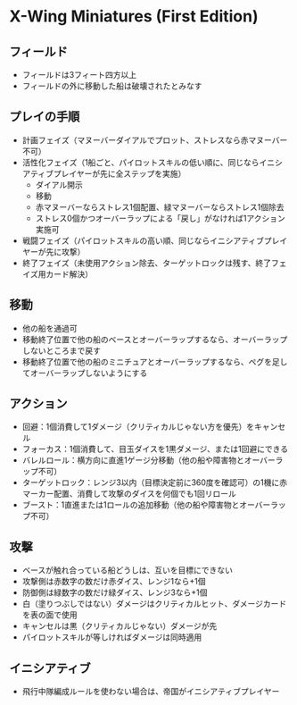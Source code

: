 # X-Wing Miniatures (First Edition)

## フィールド
- フィールドは3フィート四方以上
- フィールドの外に移動した船は破壊されたとみなす

## プレイの手順
- 計画フェイズ（マヌーバーダイアルでプロット、ストレスなら赤マヌーバー不可）
- 活性化フェイズ（1船ごと、パイロットスキルの低い順に、同じならイニシアティブプレイヤーが先に全ステップを実施）
  - ダイアル開示
  - 移動
  - 赤マヌーバーならストレス1個配置、緑マヌーバーならストレス1個除去
  - ストレス0個かつオーバーラップによる「戻し」がなければ1アクション実施可
- 戦闘フェイズ（パイロットスキルの高い順、同じならイニシアティブプレイヤーが先に攻撃）
- 終了フェイズ（未使用アクション除去、ターゲットロックは残す、終了フェイズ用カード解決）

## 移動
- 他の船を通過可
- 移動終了位置で他の船のベースとオーバーラップするなら、オーバーラップしないところまで戻す
- 移動終了位置で他の船のミニチュアとオーバーラップするなら、ペグを足してオーバーラップしないようにする

## アクション
- 回避：1個消費して1ダメージ（クリティカルじゃない方を優先）をキャンセル
- フォーカス：1個消費して、目玉ダイスを1黒ダメージ、または1回避にできる
- バレルロール：横方向に直進1ゲージ分移動（他の船や障害物とオーバーラップ不可）
- ターゲットロック：レンジ3以内（目標決定前に360度を確認可）の1機に赤マーカー配置、消費して攻撃のダイスを何個でも1回リロール
- ブースト：1直進または1ロールの追加移動（他の船や障害物とオーバーラップ不可）

## 攻撃
- ベースが触れ合っている船どうしは、互いを目標にできない
- 攻撃側は赤数字の数だけ赤ダイス、レンジ1なら+1個
- 防御側は緑数字の数だけ緑ダイス、レンジ3なら+1個
- 白（塗りつぶしではない）ダメージはクリティカルヒット、ダメージカードを表の面で使用
- キャンセルは黒（クリティカルじゃない）ダメージが先
- パイロットスキルが等しければダメージは同時適用

## イニシアティブ
- 飛行中隊編成ルールを使わない場合は、帝国がイニシアティブプレイヤー
